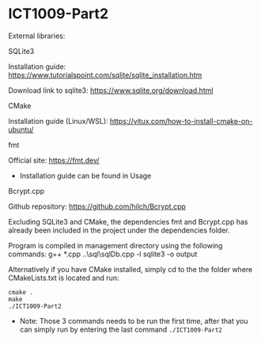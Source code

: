 # ICT1009-Part2

External libraries:

SQLite3

Installation guide: https://www.tutorialspoint.com/sqlite/sqlite_installation.htm

Download link to sqlite3: https://www.sqlite.org/download.html

CMake

Installation guide (Linux/WSL): https://vitux.com/how-to-install-cmake-on-ubuntu/

fmt

Official site: https://fmt.dev/
- Installation guide can be found in Usage

Bcrypt.cpp

Github repository: https://github.com/hilch/Bcrypt.cpp

Excluding SQLite3 and CMake, the dependencies fmt and Bcrypt.cpp has already been included in the project under the dependencies folder.

Program is compiled in management directory using the following commands: g++ *.cpp ..\sql\sqlDb.cpp -l sqlite3 -o output

Alternatively if you have CMake installed, simply cd to the the folder where CMakeLists.txt is located and run:
```
cmake .
make
./ICT1009-Part2
```
* Note: Those 3 commands needs to be run the first time, after that you can simply run by entering the last command `./ICT1009-Part2`
